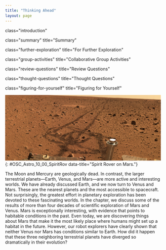 ```yaml
---
title: "Thinking Ahead"
layout: page
---
```



<cnx-pi data-type="cnx.flag.introduction"> class="introduction" </cnx-pi>

<cnx-pi data-type="cnx.eoc">class="summary" title="Summary"</cnx-pi>

<cnx-pi data-type="cnx.eoc">class="further-exploration" title="For Further Exploration"</cnx-pi>

<cnx-pi data-type="cnx.eoc">class="group-activities" title="Collaborative Group Activities"</cnx-pi>

<cnx-pi data-type="cnx.eoc">class="review-questions" title="Review Questions"</cnx-pi>

<cnx-pi data-type="cnx.eoc">class="thought-questions" title="Thought Questions"</cnx-pi>

<cnx-pi data-type="cnx.eoc">class="figuring-for-yourself" title="Figuring for Yourself"</cnx-pi>

 ![Spirit Rover on Mars. Beginning in the upper right of this photograph, the tracks left by the passage of the Spirit rover are visible on the flat, rock strewn martian terrain. At the bottom, the tracks form a loop where the rover changed direction, and portions of the rover&#x2019;s body are seen.](../resources/OSC_Astro_10_00_SpiritRov.jpg "This May 2004 image shows the tracks made by the Mars Exploration Spirit rover on the surface of the red planet. Spirit was active on Mars between 2004 and 2010, twenty times longer than its planners had expected. It &#x201C;drove&#x201D; over 7.73 kilometers in the process of examining the martian landscape. (credit: modification of work by NASA/JPL/Cornell)"){: #OSC_Astro_10_00_SpiritRov data-title="Spirit Rover on Mars."}

The Moon and Mercury are geologically dead. In contrast, the larger terrestrial planets—Earth, Venus, and Mars—are more active and interesting worlds. We have already discussed Earth, and we now turn to Venus and Mars. These are the nearest planets and the most accessible to spacecraft. Not surprisingly, the greatest effort in planetary exploration has been devoted to these fascinating worlds. In the chapter, we discuss some of the results of more than four decades of scientific exploration of Mars and Venus. Mars is exceptionally interesting, with evidence that points to habitable conditions in the past. Even today, we are discovering things about Mars that make it the most likely place where humans might set up a habitat in the future. However, our robot explorers have clearly shown that neither Venus nor Mars has conditions similar to Earth. How did it happen that these three neighboring terrestrial planets have diverged so dramatically in their evolution?

